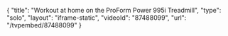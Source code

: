 {
    "title": "Workout at home on the ProForm Power 995i Treadmill",
    "type": "solo",
    "layout": "iframe-static",
    "videoId": "87488099",
    "url": "\/tvpembed\/87488099"
}